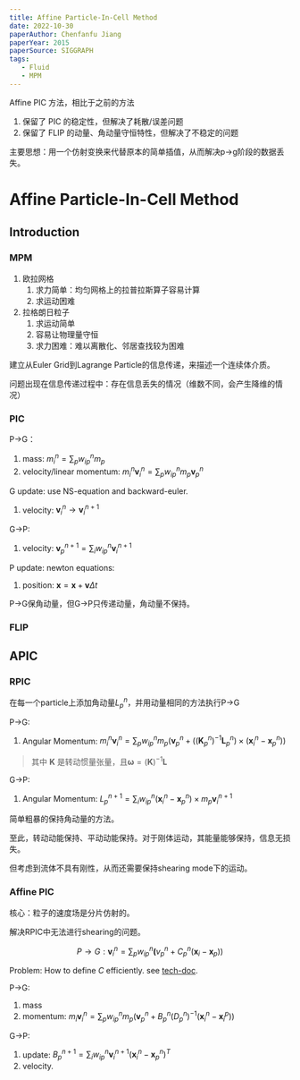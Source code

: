 ```yaml
---
title: Affine Particle-In-Cell Method
date: 2022-10-30
paperAuthor: Chenfanfu Jiang
paperYear: 2015
paperSource: SIGGRAPH
tags: 
   - Fluid​​
   - MPM​​
---
```


Affine PIC 方法，相比于之前的方法

1. 保留了 PIC 的稳定性，但解决了耗散/误差问题
2. 保留了 FLIP 的动量、角动量守恒特性，但解决了不稳定的问题

主要思想：用一个仿射变换来代替原本的简单插值，从而解决p->g阶段的数据丢失。

<!-- more -->

# Affine Particle-In-Cell Method

## Introduction


### MPM

1. 欧拉网格
   1. 求力简单：均匀网格上的拉普拉斯算子容易计算
   2. 求运动困难
2. 拉格朗日粒子
   1. 求运动简单
   2. 容易让物理量守恒
   3. 求力困难：难以离散化、邻居查找较为困难

建立从Euler Grid到Lagrange Particle的信息传递，来描述一个连续体介质。

问题出现在信息传递过程中：存在信息丢失的情况（维数不同，会产生降维的情况）

### PIC

P→G：

1. mass: $m_i^n = \sum_p w_{ip}^n m_p$
2. velocity/linear momentum: $m_i^n \mathbf v_i ^ n = \sum_p w_{ip}^n m_p \mathbf v_p^n$

G update: use NS-equation and backward-euler.

1. velocity: $\mathbf v_i ^n \rightarrow \mathbf v_i ^{n+1}$

G→P:

1. velocity: $\mathbf v_p^{n+1} = \sum_i w_{ip}^n \mathbf v_i ^ {n+1}$

P update: newton equations:

1. position: $\mathbf x = \mathbf x + \mathbf v \Delta t$

P→G保角动量，但G→P只传递动量，角动量不保持。

### FLIP

## APIC

### RPIC

在每一个particle上添加角动量$L _ p ^ n$，并用动量相同的方法执行P→G

P→G:

1. Angular Momentum: $m_i^n \mathbf v_i ^ n = \sum _ p w_{ip}^n m _ p (\mathbf v_p ^ n + ((\mathbf K_p^n)^{-1}\mathbf L _ p ^ n)\times (\mathbf x_i^n - \mathbf x _ p ^ n))$

> 其中 $\mathbf K$ 是转动惯量张量，且$\mathbf \omega = (\mathbf K)^{-1} \mathbf L$

G→P:

1. Angular Momentum: $L_p^{n+1}= \sum_i w _{ip} ^ n (\mathbf x_i^n - \mathbf x _ p ^n)\times m_p \mathbf v _{i}^{n+1}$

简单粗暴的保持角动量的方法。

至此，转动动能保持、平动动能保持。对于刚体运动，其能量能够保持，信息无损失。

但考虑到流体不具有刚性，从而还需要保持shearing mode下的运动。

### Affine PIC

核心：粒子的速度场是分片仿射的。

解决RPIC中无法进行shearing的问题。

$$
P\rightarrow G: \mathbf v_i^n = \sum_p w_{ip}^n \mathbf (v_p^n +C_p^n (\mathbf x_i - \mathbf x_p))
$$

Problem: How to define $C$ efficiently. see [tech-doc](https://www.math.ucla.edu/~cffjiang/research/apic/tech-doc.pdf).

P→G:

1. mass
2. momentum: $m_i\mathbf v_i ^n = \sum_p w_{ip}^n m_p(\mathbf v_p^n +B_p ^n(D_p^n)^{-1}(\mathbf x_i^n - \mathbf x_i^p))$

G→P:

1. update: $B _ p ^{n+1} = \sum _ i w_{ip}^{n}\mathbf v_i^{n+1}(\mathbf x_i^n - \mathbf x_p^n)^T$
2. velocity.

